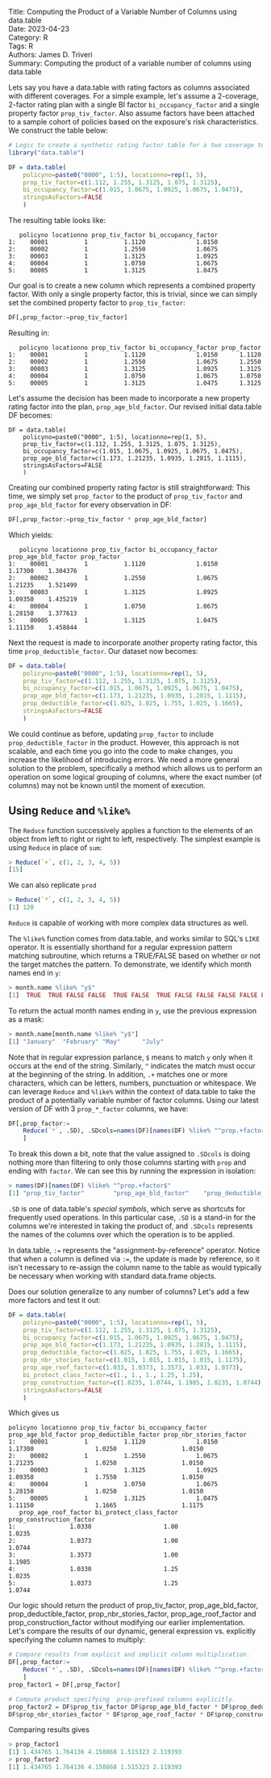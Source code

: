 Title: Computing the Product of a Variable Number of Columns using data.table    
Date: 2023-04-23              
Category: R         
Tags: R   
Authors: James D. Triveri                         
Summary: Computing the product of a variable number of columns using data.table   


Lets say you have a data.table with rating factors as columns associated with different coverages. For a simple 
example, let's assume a 2-coverage, 2-factor rating plan with a single BI factor `bi_occupancy_factor` and a single 
property factor `prop_tiv_factor`. Also assume factors have been attached to a sample cohort of policies based on the 
exposure's risk characteristics. We construct the table below:

```R
# Logic to create a synthetic rating factor table for a two coverage two-factor rating plan.
library("data.table")

DF = data.table(
    policyno=paste0("0000", 1:5), locationno=rep(1, 5), 
    prop_tiv_factor=c(1.112, 1.255, 1.3125, 1.075, 1.3125),
    bi_occupancy_factor=c(1.015, 1.0675, 1.0925, 1.0675, 1.0475),
    stringsAsFactors=FALSE
    )
```

The resulting table looks like:

```
   policyno locationno prop_tiv_factor bi_occupancy_factor
1:    00001          1          1.1120              1.0150
2:    00002          1          1.2550              1.0675
3:    00003          1          1.3125              1.0925
4:    00004          1          1.0750              1.0675
5:    00005          1          1.3125              1.0475
```

Our goal is to create a new column which represents a combined property factor. With only a single property factor, 
this is trivial, since we can simply set the combined property factor to `prop_tiv_factor`:

```R
DF[,prop_factor:=prop_tiv_factor]
```

Resulting in:

```  
   policyno locationno prop_tiv_factor bi_occupancy_factor prop_factor
1:    00001          1          1.1120              1.0150      1.1120
2:    00002          1          1.2550              1.0675      1.2550
3:    00003          1          1.3125              1.0925      1.3125
4:    00004          1          1.0750              1.0675      1.0750
5:    00005          1          1.3125              1.0475      1.3125
```

Let's assume the decision has been made to incorporate a new property rating factor into the plan, `prop_age_bld_factor`. 
Our revised initial data.table DF becomes:

```
DF = data.table(
    policyno=paste0("0000", 1:5), locationno=rep(1, 5), 
    prop_tiv_factor=c(1.112, 1.255, 1.3125, 1.075, 1.3125),
    bi_occupancy_factor=c(1.015, 1.0675, 1.0925, 1.0675, 1.0475),
    prop_age_bld_factor=c(1.173, 1.21235, 1.0935, 1.2815, 1.1115),
    stringsAsFactors=FALSE
    )
```

Creating our combined property rating factor is still straightforward: This time, we simply 
set `prop_factor` to the product of `prop_tiv_factor` and `prop_age_bld_factor` for every observation
in DF:

```R
DF[,prop_factor:=prop_tiv_factor * prop_age_bld_factor]
```

Which yields:

```   
   policyno locationno prop_tiv_factor bi_occupancy_factor prop_age_bld_factor prop_factor
1:    00001          1          1.1120              1.0150             1.17300    1.304376
2:    00002          1          1.2550              1.0675             1.21235    1.521499
3:    00003          1          1.3125              1.0925             1.09350    1.435219
4:    00004          1          1.0750              1.0675             1.28150    1.377613
5:    00005          1          1.3125              1.0475             1.11150    1.458844
```

Next the request is made to incorporate another property rating factor, this time `prop_deductible_factor`. 
Our dataset now becomes:

```R
DF = data.table(
    policyno=paste0("0000", 1:5), locationno=rep(1, 5), 
    prop_tiv_factor=c(1.112, 1.255, 1.3125, 1.075, 1.3125),
    bi_occupancy_factor=c(1.015, 1.0675, 1.0925, 1.0675, 1.0475),
    prop_age_bld_factor=c(1.173, 1.21235, 1.0935, 1.2815, 1.1115),
    prop_deductible_factor=c(1.025, 1.025, 1.755, 1.025, 1.1665),
    stringsAsFactors=FALSE
    )
```

We could continue as before, updating `prop_factor` to include `prop_deductible_factor` in the product. However, 
this approach is not scalable, and each time you go into the code to make changes, you increase the likelihood of 
introducing errors. We need a more general solution to the problem, specifically a method which allows us to perform 
an operation on some logical grouping of columns, where the exact number (of columns) may not be known until the 
moment of execution. 


## Using `Reduce` and `%like%`

The `Reduce` function successively applies a function to the elements of an object from left to right or right to left, 
respectively. The simplest example is using `Reduce` in place of `sum`:

```R
> Reduce(`+`, c(1, 2, 3, 4, 5))
[15]
```
We can also replicate `prod`

```R
> Reduce(`*`, c(1, 2, 3, 4, 5))
[1] 120
```

`Reduce`  is capable of working with more complex data structures as well. 

The `%like%` function comes from data.table, and works similar to SQL's `LIKE` operator. It is essentially shorthand for 
a regular expression pattern matching subroutine, which returns a TRUE/FALSE based on whether or not the target matches 
the pattern. To demonstrate, we identify which month names end in `y`:

```R
> month.name %like% "y$"
[1]  TRUE  TRUE FALSE FALSE  TRUE FALSE  TRUE FALSE FALSE FALSE FALSE FALSE
```
To return the actual month names ending in `y`, use the previous expression as a mask:

```R
> month.name[month.name %like% "y$"]
[1] "January"  "February" "May"      "July"
```

Note that in regular expression parlance, `$` means to match `y` only when it occurs at the end of the string. Similarly, 
`^` indicates the match must occur at the beginning of the string. In addition, `.+`  matches one or more characters, which 
can be letters, numbers, punctuation or whitespace. We can leverage `Reduce` and `%like%` within the context of data.table 
to take the product of a potentially variable number of factor columns. Using our latest version of DF with 
3 `prop_*_factor` columns, we have:

```R
DF[,prop_factor:=
    Reduce(`*`, .SD), .SDcols=names(DF)[names(DF) %like% "^prop.+factor$"]
    ]
```

To break this down a bit, note that the value assigned to `.SDcols` is doing nothing more than filtering to only those 
columns starting with `prop` and ending with `factor`. We can see this by running the expression in isolation:

```R
> names(DF)[names(DF) %like% "^prop.+factor$"
[1] "prop_tiv_factor"        "prop_age_bld_factor"    "prop_deductible_factor"
```

`.SD` is one of data.table's *special symbols*, which serve as shortcuts for frequently used operations.
In this particular case, `.SD` is a stand-in for the columns we're interested in taking the product of,
and `.SDcols` represents the names of the columns over which the operation is to be applied.

In data.table, `:=` represents the "assignment-by-reference" operator. Notice that when a column is defined via `:=`, the 
update is made by reference, so it isn't necessary to re-assign the column name to the table as would typically be 
necessary when working with standard data.frame objects. 

Does our solution generalize to any number of columns? Let's add a few more factors and test it out:

```R
DF = data.table(
    policyno=paste0("0000", 1:5), locationno=rep(1, 5), 
    prop_tiv_factor=c(1.112, 1.255, 1.3125, 1.075, 1.3125),
    bi_occupancy_factor=c(1.015, 1.0675, 1.0925, 1.0675, 1.0475),
    prop_age_bld_factor=c(1.173, 1.21235, 1.0935, 1.2815, 1.1115),
    prop_deductible_factor=c(1.025, 1.025, 1.755, 1.025, 1.1665),
    prop_nbr_stories_factor=c(1.015, 1.015, 1.015, 1.015, 1.1175),
    prop_age_roof_factor=c(1.033, 1.0373, 1.3573, 1.033, 1.0373),
    bi_protect_class_factor=c(1., 1., 1., 1.25, 1.25),
    prop_construction_factor=c(1.0235, 1.0744, 1.1985, 1.0235, 1.0744),
    stringsAsFactors=FALSE
    )
```

Which gives us

```
policyno locationno prop_tiv_factor bi_occupancy_factor prop_age_bld_factor prop_deductible_factor prop_nbr_stories_factor
1:    00001          1          1.1120              1.0150             1.17300                 1.0250                  1.0150
2:    00002          1          1.2550              1.0675             1.21235                 1.0250                  1.0150
3:    00003          1          1.3125              1.0925             1.09350                 1.7550                  1.0150
4:    00004          1          1.0750              1.0675             1.28150                 1.0250                  1.0150
5:    00005          1          1.3125              1.0475             1.11150                 1.1665                  1.1175
   prop_age_roof_factor bi_protect_class_factor prop_construction_factor
1:               1.0330                    1.00                   1.0235
2:               1.0373                    1.00                   1.0744
3:               1.3573                    1.00                   1.1985
4:               1.0330                    1.25                   1.0235
5:               1.0373                    1.25                   1.0744
```

Our logic should return the product of prop_tiv_factor, prop_age_bld_factor, prop_deductible_factor, 
prop_nbr_stories_factor, prop_age_roof_factor and prop_construction_factor without modifying our earlier implementation. 
Let's compare the results of our dynamic, general expression vs. explicitly specifying the column names to multiply:

```R
# Compare results from explicit and implicit column multiplication.
DF[,prop_factor:=
    Reduce(`*`, .SD), .SDcols=names(DF)[names(DF) %like% "^prop.+factor$"]
    ]
prop_factor1 = DF[,prop_factor]

# Compute product specifying  prop-prefixed columns explicitly.
prop_factor2 = DF$prop_tiv_factor DF$prop_age_bld_factor * DF$prop_deductible_factor * 
DF$prop_nbr_stories_factor * DF$prop_age_roof_factor * DF$prop_construction_factor
```

Comparing results gives

```R
> prop_factor1
[1] 1.434765 1.764136 4.158868 1.515323 2.119393
> prop_factor2
[1] 1.434765 1.764136 4.158868 1.515323 2.119393
```
